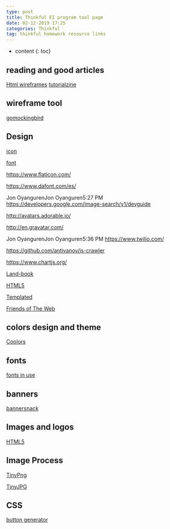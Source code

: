 ```yaml
---
type: post
title: Thinkful EI program tool page
date: 02-12-2019 17:25
categories: Thinkful
tag: thinkful homework resource links
---
```


* content
{: toc}

## reading and good articles
[Html wireframes](http://bradfrost.com/blog/post/html-wireframes/)
[tutorialzine](https://tutorialzine.com/)

## wireframe tool

[gomockingbird](https://gomockingbird.com/home)



## Design
[icon](https://www.flaticon.com/)

[font](https://www.dafont.com/es/)

https://www.flaticon.com/

https://www.dafont.com/es/

Jon OyangurenJon Oyanguren5:27 PM
https://developers.google.com/image-search/v1/devguide

http://avatars.adorable.io/

http://en.gravatar.com/

Jon OyangurenJon Oyanguren5:36 PM
https://www.twilio.com/

https://github.com/antivanov/js-crawler

https://www.chartjs.org/

[Land-book](https://land-book.com/gallery/portfolios)

[HTML5](https://html5up.net/)

[Templated](https://templated.co/)

[Friends of The Web](https://friendsoftheweb.com/work/)


## colors design and theme

[Coolors](https://coolors.co/browser/latest/1)

## fonts

[fonts in use](https://fontsinuse.com/search?terms=banner)


## banners
[bannersnack](https://www.bannersnack.com/)


## Images and logos

[HTML5](https://www.w3.org/html/logo/downloads/HTML5_Logo_512.png)

## Image Process

[TinyPng](https://tinypng.com/)

[TinyJPG](https://tinyjpg.com/)

## CSS
[button generator](http://button.csscook.com/)
